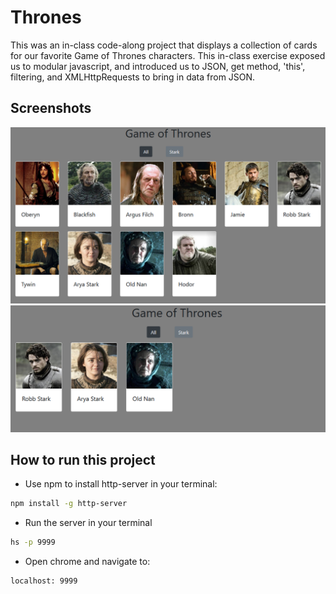 # Thrones

This was an in-class code-along project that displays a collection of cards for our favorite Game of Thrones characters. This in-class exercise exposed us to modular javascript, and introduced us to JSON, get method, 'this', filtering, and XMLHttpRequests to bring in data from JSON.

## Screenshots
![main screen shot](./screenshots/thrones1.png)
![next screen shot](./screenshots/thrones2.png)

## How to run this project
* Use npm to install http-server in your terminal:
```sh
npm install -g http-server
```
* Run the server in your terminal
```sh
hs -p 9999
```
* Open chrome and navigate to:
```
localhost: 9999
```
